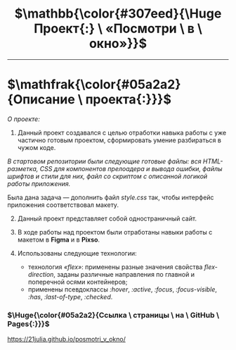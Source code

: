 # <h1 align="center">$\mathbb{\color{#307eed}{\Huge Проект{:} \ «Посмотри \ в \ окно»}}$</h1>
___

# $\mathfrak{\color{#05a2a2}{Описание \ проекта{:}}}$


*О проекте:*

1. Данный проект создавался с целью отработки навыка работы с уже частично готовым проектом, сформировать умение разбираться в чужом коде. 

  *В стартовом репозитории были следующие готовые файлы: вся HTML-разметка, CSS для компонентов прелоадера и вывода ошибки, файлы шрифтов и стили для них, файл со скриптом с описанной логикой работы приложения.*  
  
  Была дана задача — дополнить файл *style.css* так, чтобы интерфейс приложения соответствовал макету.

2. Данный проект представляет собой одностраничный сайт.

3. В ходе работы над проектом были отработаны навыки работы с макетом в **Figma** и в **Pixso**.  

4. Использованы следующие технологии:
   * технология *«flex»*: применены разные значения свойства *flex-direction*, заданы различные направления по главной и поперечной осями контейнеров;
   * применены псевдоклассы *:hover*, *:active*, *:focus*, *:focus-visible*, *:has*, *:last-of-type*, *:checked*.


### $\Huge{\color{#05a2a2}{Ссылка \ страницы \ на \ GitHub \ Pages{:}}}$

https://21julia.github.io/posmotri_v_okno/